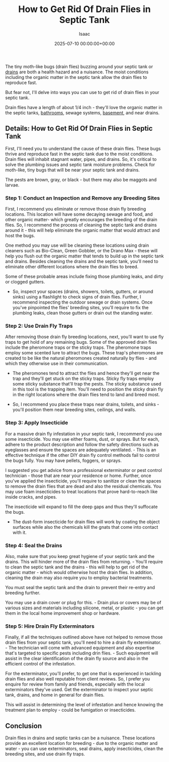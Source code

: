 ﻿---
title: How to Get Rid Of Drain Flies in Septic Tank
description: The tiny moth-like bugs drain flies buzzing around your septic tank or drains-flies-in-the-basement are both a health hazard and a nuisance. The moist...
slug: /how-to-get-rid-of-drain-flies-in-septic-tank/
date: 2025-07-10 00:00:00+00:00
lastmod: 2025-07-10 00:00:00+03:00
author: Isaac
categories:
- Flies
- Guide
tags:
- flies
- rid
- drain
layout: post
---

The tiny moth-like bugs (drain flies) buzzing around your septic tank or [drains](https://pestpolicy.com/how-to-get-rid-of-[drain](https://pestpolicy.com/how-to-get-rid-of-drain-flies-in-the-bathroom/)-flies-in-the-basement/) are both a health hazard and a nuisance. The moist conditions including the organic matter in the septic tank allow the drain flies to reproduce fast.

But fear not, I'll delve into ways you can use to get rid of drain flies in your septic tank.

Drain flies have a length of about 1/4 inch - they'll love the organic matter in the septic tanks, [bathrooms](https://pestpolicy.com/how-to-get-rid-of-drain-flies-in-the-bathroom/), sewage systems, [basement](https://pestpolicy.com/how-to-get-rid-of-drain-flies-in-the-basement/), and near drains.

##  Details: How to Get Rid Of Drain Flies in Septic Tank

First, I'll need you to understand the cause of these drain flies. These bugs thrive and reproduce fast in the septic tank due to the moist conditions. Drain flies will inhabit stagnant water, pipes, and drains. So, it's critical to solve the plumbing issues and septic tank moisture problems. Check for moth-like, tiny bugs that will be near your septic tank and drains.

The pests are brown, gray, or black - but there may also be maggots and larvae.

###  Step 1: Conduct an Inspection and Remove any Breeding Sites

First, I recommend you eliminate or remove those drain fly breeding locations. This location will have some decaying sewage and food, and other organic matter- which greatly encourages the breeding of the drain flies. So, I recommend the process of cleaning the septic tank and drains around it - this will help eliminate the organic matter that would attract and host the bugs.

One method you may use will be cleaning these locations using drain cleaners such as Bio-Clean, Green Gobbler, or the Drano Max - these will help you flush out the organic matter that tends to build up in the septic tank and drains. Besides cleaning the drains and the septic tank, you'll need to eliminate other different locations where the drain flies to breed.

Some of these probable areas include fixing those plumbing leaks, and dirty or clogged gutters.

- So, inspect your spaces (drains, showers, toilets, gutters, or around sinks) using a flashlight to check signs of drain flies. Further, I recommend inspecting the outdoor sewage or drain systems. Once you've pinpointed the flies' breeding sites, you'll require to fix the plumbing leaks, clean those gutters or drain out the standing water.

###  Step 2: Use Drain Fly Traps

After removing those drain fly breeding locations, next, you'll want to use fly traps to get hold of any remaining bugs. Some of the approved drain flies include the pheromone traps or the sticky traps. The pheromone traps employ some scented lure to attract the bugs. These trap's pheromones are created to be like the natural pheromones created naturally by flies - and which they otherwise use in their communication.

- The pheromones tend to attract the flies and hence they'll get near the trap and they'll get stuck on the sticky traps. Sticky fly traps employ some sticky substance that'll trap the pests. The sticky substance used in this tool is the trapping item. You'll need to position the sticky drain fly in the right locations where the drain flies tend to land and breed most.

- So, I recommend you place these traps near drains, toilets, and sinks - you'll position them near breeding sites, ceilings, and walls.

###  Step 3: Apply Insecticide

For a massive drain fly infestation in your septic tank, I recommend you use some insecticide. You may use either foams, dust, or sprays. But for each, adhere to the product description and follow the safety directions such as eyeglasses and ensure the spaces are adequately ventilated. - This is an effective technique if the other DIY drain fly control methods fail to control the bugs fully. You may have pellets, foggers, or sprays.

I suggested you get advice from a professional exterminator or pest control technician - those that are near your residence or home. Further, once you've applied the insecticide, you'll require to sanitize or clean the spaces to remove the drain flies that are dead and also the residual chemicals. You may use foam insecticides to treat locations that prove hard-to-reach like inside cracks, and pipes.

The insecticide will expand to fill the deep gaps and thus they'll suffocate the bugs.

- The dust-form insecticide for drain flies will work by coating the object surfaces while also the chemicals kill the gnats that come into contact with it.

###  Step 4: Seal the Drains

Also, make sure that you keep great hygiene of your septic tank and the drains. This will hinder more of the drain flies from returning. - You'll require to clean the septic tank and the drains - this will help to get rid of the organic matter - which would otherwise host the drain flies. In addition, cleaning the drain may also require you to employ bacterial treatments.

You must seal the septic tank and the drain to prevent their re-entry and breeding further.

You may use a drain cover or plug for this. - Drain plus or covers may be of various sizes and materials including silicone, metal, or plastic - you can get them in the local home improvement shop or hardware.

###  Step 5: Hire Drain Fly Exterminators

Finally, if all the techniques outlined above have not helped to remove those drain flies from your septic tank, you'll need to hire a drain fly exterminator. - The technician will come with advanced equipment and also expertise that's targeted to specific pests including drin flies. - Such equipment will assist in the clear identification of the drain fly source and also in the efficient control of the infestation.

For the exterminator, you'll prefer, to get one that is experienced in tackling drain flies and also well reputable from client reviews. So, I prefer you enquire for review from family and friends, especially with the local exterminators they've used. Get the exterminator to inspect your septic tank, drains, and home in general for drain flies.

This will assist in determining the level of infestation and hence knowing the treatment plan to employ - could be fumigation or insecticides.

##  Conclusion

Drain flies in drains and septic tanks can be a nuisance. These locations provide an excellent location for breeding - due to the organic matter and water - you can use exterminators, seal drains, apply insecticides, clean the breeding sites, and use drain fly traps.

